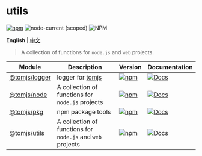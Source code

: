 # utils

[![npm](https://img.shields.io/npm/v/@tomjs/utils)](https://www.npmjs.com/package/@tomjs/utils) ![node-current (scoped)](https://img.shields.io/node/v/@tomjs/utils) ![NPM](https://img.shields.io/npm/l/@tomjs/utils)

**English** | [中文](./README.zh_CN.md)

> A collection of functions for `node.js` and `web` projects.

| Module | Description | Version | Documentation |
| --- | --- | --- | --- |
| [@tomjs/logger](./packages/logger) | logger for [tomjs](https://github.com/tomjs) | [![npm](https://img.shields.io/npm/v/@tomjs/logger)](https://www.npmjs.com/package/@tomjs/logger) | [![Docs](https://img.shields.io/badge/API-unpkg-orange)](https://www.unpkg.com/browse/@tomjs/logger/dist/index.d.ts) |
| [@tomjs/node](./packages/node-utils) | A collection of functions for `node.js` projects | [![npm](https://img.shields.io/npm/v/@tomjs/node)](https://www.npmjs.com/package/@tomjs/node) | [![Docs](https://img.shields.io/badge/API-unpkg-orange)](https://www.unpkg.com/browse/@tomjs/node/dist/index.d.ts) |
| [@tomjs/pkg](./packages/pkg) | npm package tools | [![npm](https://img.shields.io/npm/v/@tomjs/pkg)](https://www.npmjs.com/package/@tomjs/pkg) | [![Docs](https://img.shields.io/badge/API-unpkg-orange)](https://www.unpkg.com/browse/@tomjs/pkg/dist/index.d.ts) |
| [@tomjs/utils](./packages/utils) | A collection of functions for `node.js` and `web` projects | [![npm](https://img.shields.io/npm/v/@tomjs/utils)](https://www.npmjs.com/package/@tomjs/utils) | [![Docs](https://img.shields.io/badge/API-unpkg-orange)](https://www.unpkg.com/browse/@tomjs/utils/dist/index.d.ts) |
